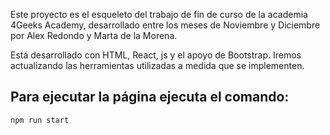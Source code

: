 
Este proyecto es el esqueleto del trabajo de fin de curso de la academia 4Geeks Academy, desarrollado entre los meses de Noviembre y Diciembre por Alex Redondo y Marta de la Morena. 

Está desarrollado con HTML, React, js y el apoyo de Bootstrap. Iremos actualizando las herramientas utilizadas a medida que se implementen. 

## Para ejecutar la página ejecuta el comando:

    npm run start
    


